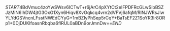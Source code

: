 $START$4BdVmuc4zoYwSWsv6ICTwT+r6jArC4pXYtCt2eIFPDFRcGLwSibBSZJzMiN6IhDW4jtG3OxG1Xyn6Hiqv8XvOqkcq4vrn2dVFVj6afqM/RlNJWRsJlwYLYdGSVncnLFsstNWEdCYyG+1mBZlyPhSep5rCqY+BaTsEF2Z1SoYR3lr8ORp1+0DjDUKlfoasnRbqba6flRUL0aBDn9orJmnDw==$END$